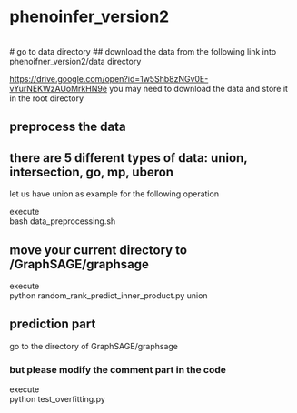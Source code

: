 # phenoinfer_version2

<br>
# go to data directory
## download the data from the following link into phenoifner_version2/data directory

https://drive.google.com/open?id=1w5Shb8zNGv0E-vYurNEKWzAUoMrkHN9e
you may need to download the data and store it in the root directory
<br>

## preprocess the data
## there are 5 different types of data: union, intersection, go, mp, uberon
let us have union as example for the following operation


execute     <br>   bash data_preprocessing.sh
<br>


## move your current directory to /GraphSAGE/graphsage
execute    <br>    python random_rank_predict_inner_product.py union


## prediction part
go to the directory of GraphSAGE/graphsage

### but please modify the comment part in the code
execute    <br>    python test_overfitting.py

